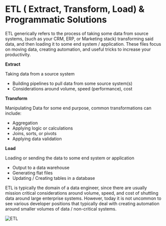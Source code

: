 #  ETL ( Extract, Transform, Load) & Programmatic Solutions
ETL generically refers to the process of taking some data from source systems, (such as your CRM, ERP, or Marketing stack) transforming said data, and then loading it to some end system / application. These files focus on moving data, creating automation, and useful tricks to increase your productivity.

**Extract**

Taking data from a source system
- Building pipelines to pull data from some source system(s) 
- Considerations around volume, speed (performance), cost

**Transform**

Manipulating Data for some end purpose, common transformations can include:
- Aggregation 
- Applying logic or calculations
- Joins, sorts, or pivots
- Applying data validation

**Load**

Loading or sending the data to some end system or application
- Output to a data warehouse
- Generating  flat files
- Updating / Creating tables in a database 

ETL is typically the domain of a data engineer, since there are usually mission critical considerations around volume, speed, and cost of shuttling data around large enterprise systems. However, today it is not uncommon to see various developer positions that typically deal with creating automation around smaller volumes of data / non-critical systems.


![ETL](https://www.altexsoft.com/media/2019/06/word-image-29.png)
